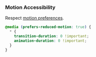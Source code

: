 ### Motion Accessibility

Respect [motion preferences](https://developer.mozilla.org/en-US/docs/Web/CSS/@media/prefers-reduced-motion).

```css
@media (prefers-reduced-motion: true) {
  * {
    transition-duration: 0 !important;
    animation-duration: 0 !important;
  }
}
